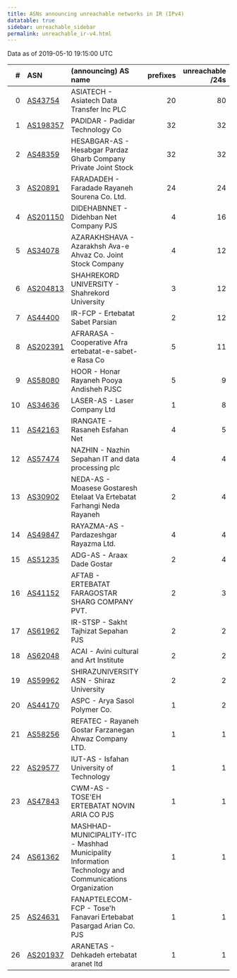 ```yaml
---
title: ASNs announcing unreachable networks in IR (IPv4)
datatable: true
sidebar: unreachable_sidebar
permalink: unreachable_ir-v4.html
---
```


Data as of 2019-05-10 19:15:00 UTC


<div class="datatable-begin"></div>

|   # | ASN                                      | (announcing) AS name                                                                                   |   prefixes |   unreachable /24s |
|----:|:-----------------------------------------|:-------------------------------------------------------------------------------------------------------|-----------:|-------------------:|
|   0 | [AS43754](unreachable_AS43754-v4.html)   | ASIATECH - Asiatech Data Transfer Inc PLC                                                              |         20 |                 80 |
|   1 | [AS198357](unreachable_AS198357-v4.html) | PADIDAR - Padidar Technology Co                                                                        |         32 |                 32 |
|   2 | [AS48359](unreachable_AS48359-v4.html)   | HESABGAR-AS - Hesabgar Pardaz Gharb Company Private Joint Stock                                        |         32 |                 32 |
|   3 | [AS20891](unreachable_AS20891-v4.html)   | FARADADEH - Faradade Rayaneh Sourena Co. Ltd.                                                          |         24 |                 24 |
|   4 | [AS201150](unreachable_AS201150-v4.html) | DIDEHABNNET - Didehban Net Company PJS                                                                 |          4 |                 16 |
|   5 | [AS34078](unreachable_AS34078-v4.html)   | AZARAKHSHAVA - Azarakhsh Ava-e Ahvaz Co. Joint Stock Company                                           |          4 |                 12 |
|   6 | [AS204813](unreachable_AS204813-v4.html) | SHAHREKORD UNIVERSITY - Shahrekord University                                                          |          3 |                 12 |
|   7 | [AS44400](unreachable_AS44400-v4.html)   | IR-FCP - Ertebatat Sabet Parsian                                                                       |          2 |                 12 |
|   8 | [AS202391](unreachable_AS202391-v4.html) | AFRARASA - Cooperative Afra ertebatat-e-sabet-e Rasa Co                                                |          5 |                 11 |
|   9 | [AS58080](unreachable_AS58080-v4.html)   | HOOR - Honar Rayaneh Pooya Andisheh PJSC                                                               |          5 |                  9 |
|  10 | [AS34636](unreachable_AS34636-v4.html)   | LASER-AS - Laser Company Ltd                                                                           |          1 |                  8 |
|  11 | [AS42163](unreachable_AS42163-v4.html)   | IRANGATE - Rasaneh Esfahan Net                                                                         |          4 |                  5 |
|  12 | [AS57474](unreachable_AS57474-v4.html)   | NAZHIN - Nazhin Sepahan IT and data processing plc                                                     |          4 |                  4 |
|  13 | [AS30902](unreachable_AS30902-v4.html)   | NEDA-AS - Moasese Gostaresh Etelaat Va Ertebatat Farhangi Neda Rayaneh                                 |          2 |                  4 |
|  14 | [AS49847](unreachable_AS49847-v4.html)   | RAYAZMA-AS - Pardazeshgar Rayazma Ltd.                                                                 |          4 |                  4 |
|  15 | [AS51235](unreachable_AS51235-v4.html)   | ADG-AS - Araax Dade Gostar                                                                             |          2 |                  4 |
|  16 | [AS41152](unreachable_AS41152-v4.html)   | AFTAB - ERTEBATAT FARAGOSTAR SHARG COMPANY PVT.                                                        |          2 |                  3 |
|  17 | [AS61962](unreachable_AS61962-v4.html)   | IR-STSP - Sakht Tajhizat Sepahan PJS                                                                   |          2 |                  2 |
|  18 | [AS62048](unreachable_AS62048-v4.html)   | ACAI - Avini cultural and Art Institute                                                                |          2 |                  2 |
|  19 | [AS59962](unreachable_AS59962-v4.html)   | SHIRAZUNIVERSITY ASN - Shiraz University                                                               |          2 |                  2 |
|  20 | [AS44170](unreachable_AS44170-v4.html)   | ASPC - Arya Sasol Polymer Co.                                                                          |          1 |                  2 |
|  21 | [AS58256](unreachable_AS58256-v4.html)   | REFATEC - Rayaneh Gostar Farzanegan Ahwaz Company LTD.                                                 |          1 |                  1 |
|  22 | [AS29577](unreachable_AS29577-v4.html)   | IUT-AS - Isfahan University of Technology                                                              |          1 |                  1 |
|  23 | [AS47843](unreachable_AS47843-v4.html)   | CWM-AS - TOSE'EH ERTEBATAT NOVIN ARIA CO PJS                                                           |          1 |                  1 |
|  24 | [AS61362](unreachable_AS61362-v4.html)   | MASHHAD-MUNICIPALITY-ITC - Mashhad Municipality Information Technology and Communications Organization |          1 |                  1 |
|  25 | [AS24631](unreachable_AS24631-v4.html)   | FANAPTELECOM-FCP - Tose'h Fanavari Ertebabat Pasargad Arian Co. PJS                                    |          1 |                  1 |
|  26 | [AS201937](unreachable_AS201937-v4.html) | ARANETAS - Dehkadeh ertebatat aranet ltd                                                               |          1 |                  1 |

<div class="datatable-end"></div>